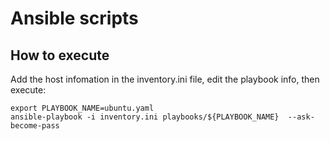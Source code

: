 # Ansible scripts


## How to execute
Add the host infomation in the inventory.ini file, edit the playbook info, then execute:

```shell
export PLAYBOOK_NAME=ubuntu.yaml
ansible-playbook -i inventory.ini playbooks/${PLAYBOOK_NAME}  --ask-become-pass
```

